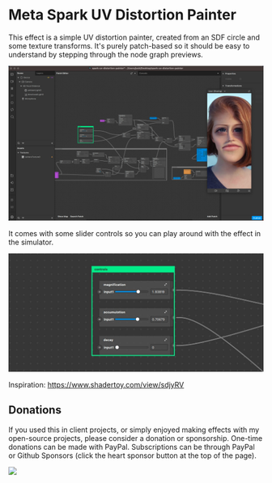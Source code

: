 # Meta Spark UV Distortion Painter

This effect is a simple UV distortion painter, created from an SDF circle and some texture transforms. It's purely patch-based so it should be easy to understand by stepping through the node graph previews. 

![screenshot](./spark-uv-distortion-painter.jpg)

It comes with some slider controls so you can play around with the effect in the simulator. 

![controls](./controls.jpg)

Inspiration: https://www.shadertoy.com/view/sdjyRV


## Donations

If you used this in client projects, or simply enjoyed making effects with my open-source projects, please consider a donation or sponsorship. One-time donations can be made with PayPal. Subscriptions can be through PayPal or Github Sponsors (click the heart sponsor button at the top of the page).

[![](https://www.paypalobjects.com/en_US/i/btn/btn_donateCC_LG.gif)](https://www.paypal.com/cgi-bin/webscr?cmd=_s-xclick&hosted_button_id=YGS69CHAE9EQC&source=url)